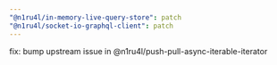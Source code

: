 ```yaml
---
"@n1ru4l/in-memory-live-query-store": patch
"@n1ru4l/socket-io-graphql-client": patch
---
```


fix: bump upstream issue in @n1ru4l/push-pull-async-iterable-iterator
